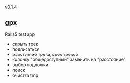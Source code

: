 v0.1.4

## gpx
Rails5 test app

* скрыть трек
* подписаться
* расстояние трека, всех треков
* колонку "общедоступный" заменить на "расстояние"
* выбор подложки
* поиск
* очистка tmp